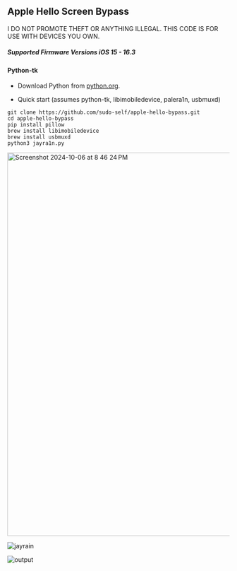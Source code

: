 ## Apple Hello Screen Bypass

I DO NOT PROMOTE THEFT OR ANYTHING ILLEGAL. THIS CODE IS FOR USE WITH DEVICES YOU OWN.

##### Supported Firmware Versions iOS 15 - 16.3 

#### Python-tk

   - Download Python from [python.org](https://www.python.org/downloads/).

   - Quick start (assumes python-tk, libimobiledevice, palera1n, usbmuxd)
   
   ```
   git clone https://github.com/sudo-self/apple-hello-bypass.git
   cd apple-hello-bypass
   pip install pillow
   brew install libimobiledevice
   brew install usbmuxd
   python3 jayra1n.py
   ```

<img width="868" alt="Screenshot 2024-10-06 at 8 46 24 PM" src="https://github.com/user-attachments/assets/0146135c-a488-440b-98d6-c6e4cb8f1a5d">

![jayrain](https://github.com/user-attachments/assets/16c66b67-0463-4b73-bd92-fb90850ddad8)


![output](https://github.com/user-attachments/assets/3b532ac8-24f6-4766-948a-d3b2e6c7c28b)












          
